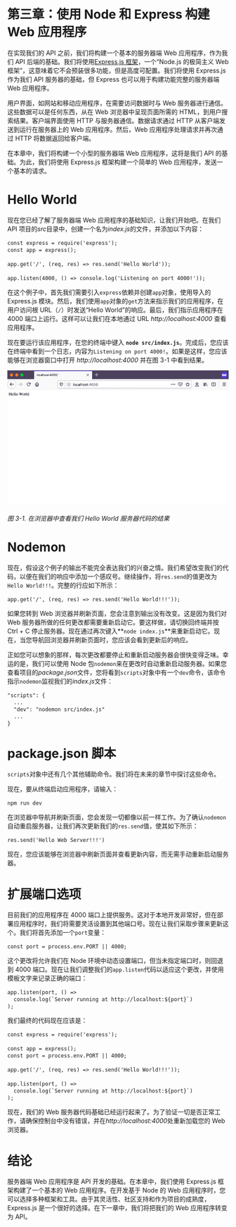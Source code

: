 # 第三章：使用 Node 和 Express 构建 Web 应用程序

在实现我们的 API 之前，我们将构建一个基本的服务器端 Web 应用程序，作为我们 API 后端的基础。我们将使用[Express.js 框架](https://expressjs.com)，一个“Node.js 的极简主义 Web 框架”，这意味着它不会预装很多功能，但是高度可配置。我们将使用 Express.js 作为我们 API 服务器的基础，但 Express 也可以用于构建功能完整的服务器端 Web 应用程序。

用户界面，如网站和移动应用程序，在需要访问数据时与 Web 服务器进行通信。这些数据可以是任何东西，从在 Web 浏览器中呈现页面所需的 HTML，到用户搜索结果。客户端界面使用 HTTP 与服务器通信。数据请求通过 HTTP 从客户端发送到运行在服务器上的 Web 应用程序。然后，Web 应用程序处理请求并再次通过 HTTP 将数据返回给客户端。

在本章中，我们将构建一个小型的服务器端 Web 应用程序，这将是我们 API 的基础。为此，我们将使用 Express.js 框架构建一个简单的 Web 应用程序，发送一个基本的请求。

# Hello World

现在您已经了解了服务器端 Web 应用程序的基础知识，让我们开始吧。在我们 API 项目的*src*目录中，创建一个名为*index.js*的文件，并添加以下内容：

```
const express = require('express');
const app = express();

app.get('/', (req, res) => res.send('Hello World'));

app.listen(4000, () => console.log('Listening on port 4000!'));
```

在这个例子中，首先我们需要引入`express`依赖并创建`app`对象，使用导入的 Express.js 模块。然后，我们使用`app`对象的`get`方法来指示我们的应用程序，在用户访问根 URL（`/`）时发送“Hello World”的响应。最后，我们指示应用程序在 4000 端口上运行。这样可以让我们在本地通过 URL *http://localhost:4000* 查看应用程序。

现在要运行该应用程序，在您的终端中键入 **`node src/index.js`**。完成后，您应该在终端中看到一个日志，内容为`Listening on port 4000!`。如果是这样，您应该能够在浏览器窗口中打开 *http://localhost:4000* 并在图 3-1 中看到结果。

![在浏览器中查看我们 Hello World 服务器代码的结果](img/jsev_0301.png)

###### 图 3-1\. 在浏览器中查看我们 Hello World 服务器代码的结果

# Nodemon

现在，假设这个例子的输出不能完全表达我们的兴奋之情。我们希望改变我们的代码，以便在我们的响应中添加一个感叹号。继续操作，将`res.send`的值更改为`Hello World!!!`。完整的行应如下所示：

```
app.get('/', (req, res) => res.send('Hello World!!!'));
```

如果您转到 Web 浏览器并刷新页面，您会注意到输出没有改变。这是因为我们对 Web 服务器所做的任何更改都需要重新启动它。要这样做，请切换回终端并按 Ctrl + C 停止服务器。现在通过再次键入**`node index.js`**来重新启动它。现在，当您导航回浏览器并刷新页面时，您应该会看到更新后的响应。

正如您可以想象的那样，每次更改都要停止和重新启动服务器会很快变得乏味。幸运的是，我们可以使用 Node 包`nodemon`来在更改时自动重新启动服务器。如果您查看项目的*package.json*文件，您将看到`scripts`对象中有一个`dev`命令，该命令指示`nodemon`监视我们的*index.js*文件：

```
"scripts": {
  ...
  "dev": "nodemon src/index.js"
  ...
}
```

# package.json 脚本

`scripts`对象中还有几个其他辅助命令。我们将在未来的章节中探讨这些命令。

现在，要从终端启动应用程序，请输入：

```
npm run dev
```

在浏览器中导航并刷新页面，您会发现一切都像以前一样工作。为了确认`nodemon`自动重启服务器，让我们再次更新我们的`res.send`值，使其如下所示：

```
res.send('Hello Web Server!!!')
```

现在，您应该能够在浏览器中刷新页面并查看更新内容，而无需手动重新启动服务器。

# 扩展端口选项

目前我们的应用程序在 4000 端口上提供服务。这对于本地开发非常好，但在部署应用程序时，我们将需要灵活设置到其他端口号。现在让我们采取步骤来更新这个。我们将首先添加一个`port`变量：

```
const port = process.env.PORT || 4000;
```

这个更改将允许我们在 Node 环境中动态设置端口，但当未指定端口时，则回退到 4000 端口。现在让我们调整我们的`app.listen`代码以适应这个更改，并使用模板文字来记录正确的端口：

```
app.listen(port, () =>
  console.log(`Server running at http://localhost:${port}`)
);
```

我们最终的代码现在应该是：

```
const express = require('express');

const app = express();
const port = process.env.PORT || 4000;

app.get('/', (req, res) => res.send('Hello World!!!'));

app.listen(port, () =>
  console.log(`Server running at http://localhost:${port}`)
);
```

现在，我们的 Web 服务器代码基础已经运行起来了。为了验证一切是否正常工作，请确保控制台中没有错误，并在*http://localhost:4000*处重新加载您的 Web 浏览器。

# 结论

服务器端 Web 应用程序是 API 开发的基础。在本章中，我们使用 Express.js 框架构建了一个基本的 Web 应用程序。在开发基于 Node 的 Web 应用程序时，您可以选择多种框架和工具。由于其灵活性、社区支持和作为项目的成熟度，Express.js 是一个很好的选择。在下一章中，我们将把我们的 Web 应用程序转变为 API。
